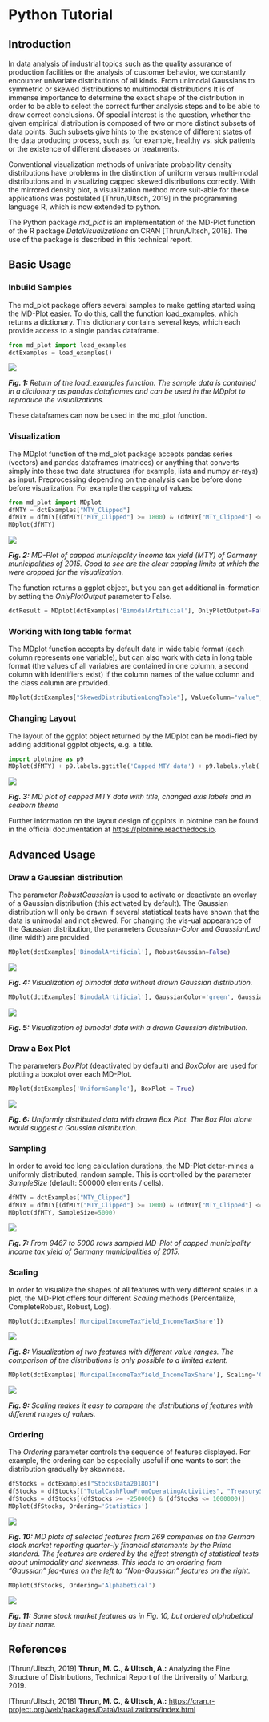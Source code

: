 # Python Tutorial

## Introduction

In data analysis of industrial topics such as the quality assurance of production facilities or the analysis of customer behavior, we constantly encounter univariate distributions of all kinds. From unimodal Gaussians to symmetric or skewed distributions to multimodal distributions It is of immense importance to determine the exact shape of the distribution in order to be able to select the correct further analysis steps and to be able to draw correct conclusions. Of special interest is the question, whether the given empirical distribution is composed of two or more distinct subsets of data points. Such subsets give hints to the existence of different states of the data producing process, such as, for example, healthy vs. sick patients or the existence of different diseases or treatments.  

Conventional visualization methods of univariate probability density distributions have problems in the distinction of uniform versus multi-modal distributions and in visualizing capped skewed distributions correctly. With the mirrored density plot, a visualization method more suit-able for these applications was postulated [Thrun/Ultsch, 2019] in the programming language R, which is now extended to python. 

The Python package _md_plot_ is an implementation of the MD-Plot function of the R package _DataVisualizations_ on CRAN [Thrun/Ultsch, 2018]. The use of the package is described in this technical report.

## Basic Usage

### Inbuild Samples

The md_plot package offers several samples to make getting started using the MD-Plot easier. To do this, call the function load_examples, which returns a dictionary. This dictionary contains several keys, which each provide access to a single pandas dataframe.

```python
from md_plot import load_examples
dctExamples = load_examples()
```

![](images/load_examples.png)

_**Fig. 1:** Return of the load_examples function. The sample data is contained in a dictionary as pandas dataframes and can be used in the MDplot to reproduce the visualizations._

These dataframes can now be used in the md_plot function.

### Visualization

The MDplot function of the md_plot package accepts pandas series (vectors) and pandas dataframes (matrices) or anything that converts simply into these two data structures (for example, lists and numpy ar-rays) as input. Preprocessing depending on the analysis can be before done before visualization. For example the capping of values:

```python
from md_plot import MDplot
dfMTY = dctExamples["MTY_Clipped"]
dfMTY = dfMTY[(dfMTY["MTY_Clipped"] >= 1800) & (dfMTY["MTY_Clipped"] <= 6000)]
MDplot(dfMTY)
```

![](images/mty_clipped.png)

_**Fig. 2:** MD-Plot of capped municipality income tax yield (MTY) of Germany municipalities of 2015. Good to see are the clear capping limits at which the were cropped for the visualization._

The function returns a ggplot object, but you can get additional in-formation by setting the _OnlyPlotOutput_ parameter to False.

```python
dctResult = MDplot(dctExamples['BimodalArtificial'], OnlyPlotOutput=False)
```

### Working with long table format

The MDplot function accepts by default data in wide table format (each column represents one variable), but can also work with data in long table format (the values of all variables are contained in one column, a second column with identifiers exist) if the column names of the value column and the class column are provided.

```python
MDplot(dctExamples["SkewedDistributionLongTable"], ValueColumn="value", ClassColumn="class")
```

### Changing Layout

The layout of the ggplot object returned by the MDplot can be modi-fied by adding additional ggplot objects, e.g. a title.

```python
import plotnine as p9
MDplot(dfMTY) + p9.labels.ggtitle('Capped MTY data') + p9.labels.ylab('PDE') + p9.labels.xlab('Variables') + p9.theme_seaborn()
```

![](images/mty_clipped_layout.png)

_**Fig. 3:** MD plot of capped MTY data with title, changed axis labels and in seaborn theme_

Further information on the layout design of ggplots in plotnine can be found in the official documentation at https://plotnine.readthedocs.io.

## Advanced Usage

### Draw a Gaussian distribution

The parameter _RobustGaussian_ is used to activate or deactivate an overlay of a Gaussian distribution (this activated by default). The Gaussian distribution will only be drawn if several statistical tests have shown that the data is unimodal and not skewed. For changing the vis-ual appearance of the Gaussian distribution, the parameters _Gaussian-Color_ and _GaussianLwd_ (line width) are provided.

```python
MDplot(dctExamples['BimodalArtificial'], RobustGaussian=False)
```

![](images/bimodal_without_gaussian.png)

_**Fig. 4:** Visualization of bimodal data without drawn Gaussian distribution._

```python
MDplot(dctExamples['BimodalArtificial'], GaussianColor='green', GaussianLwd=2.5)
```

![](images/bimodal_with_green_gaussian.png)

_**Fig. 5:** Visualization of bimodal data with a drawn Gaussian distribution._

### Draw a Box Plot

The parameters _BoxPlot_ (deactivated by default) and _BoxColor_ are used for plotting a boxplot over each MD-Plot.

```python
MDplot(dctExamples['UniformSample'], BoxPlot = True)
```

![](images/box_plot.png)

_**Fig. 6:** Uniformly distributed data with drawn Box Plot. The Box Plot alone would suggest a Gaussian distribution._

### Sampling

In order to avoid too long calculation durations, the MD-Plot deter-mines a uniformly distributed, random sample. This is controlled by the parameter _SampleSize_ (default: 500000 elements / cells).

```python
dfMTY = dctExamples["MTY_Clipped"]
dfMTY = dfMTY[(dfMTY["MTY_Clipped"] >= 1800) & (dfMTY["MTY_Clipped"] <= 6000)]
MDplot(dfMTY, SampleSize=5000)
```

![](images/mty_clipped_sample.png)

_**Fig. 7:** From 9467 to 5000 rows sampled MD-Plot of capped municipality income tax yield of Germany municipalities of 2015._

### Scaling

In order to visualize the shapes of all features with very different scales in a plot, the MD-Plot offers four different _Scaling_ methods (Percentalize, CompleteRobust, Robust, Log). 

```python
MDplot(dctExamples['MuncipalIncomeTaxYield_IncomeTaxShare'])
```

![](images/its_mty.png)

_**Fig. 8:** Visualization of two features with different value ranges. The comparison of the distributions is only possible to a limited extent._

```python
MDplot(dctExamples['MuncipalIncomeTaxYield_IncomeTaxShare'], Scaling='CompleteRobust')
```

![](images/its_mty_scaled.png)

_**Fig. 9:** Scaling makes it easy to compare the distributions of features with different ranges of values._

### Ordering

The _Ordering_ parameter controls the sequence of features displayed. For example, the ordering can be especially useful if one wants to sort the distribution gradually by skewness.

```python
dfStocks = dctExamples["StocksData2018Q1"]
dfStocks = dfStocks[["TotalCashFlowFromOperatingActivities", "TreasuryStock", "CapitalExpenditures", "InterestExpense", "Net-Income_y", "NetTangibleAssets", "TotalAssets", "TotalLiabilities", "To-talStockholderEquity", "TotalOperatingExpenses", "GrossProfit", "To-talRevenue"]]
dfStocks = dfStocks[(dfStocks >= -250000) & (dfStocks <= 1000000)]
MDplot(dfStocks, Ordering='Statistics')
```

![](images/stocks_statistics.png)

_**Fig. 10:** MD plots of selected features from 269 companies on the German stock market reporting quarter-ly financial statements by the Prime standard. The features are ordered by the effect strength of statistical tests about unimodality and skewness. This leads to an ordering from “Gaussian” fea-tures on the left to “Non-Gaussian” features on the right._

```python
MDplot(dfStocks, Ordering='Alphabetical')
```

![](images/stocks_alphabetical.png)

_**Fig. 11:** Same stock market features as in Fig. 10, but ordered alphabetical by their name._

## References

[Thrun/Ultsch, 2019]  **Thrun, M. C., & Ultsch, A.:** Analyzing the Fine Structure of Distributions,  Technical Report of the University of Marburg, 2019.

[Thrun/Ultsch, 2018]  **Thrun, M. C., & Ultsch, A.:** https://cran.r-project.org/web/packages/DataVisualizations/index.html
